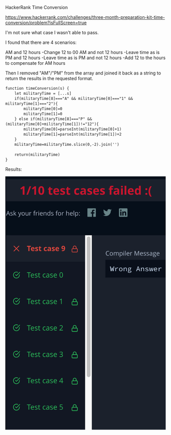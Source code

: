 HackerRank Time Conversion

https://www.hackerrank.com/challenges/three-month-preparation-kit-time-conversion/problem?isFullScreen=true


I'm not sure what case I wasn't able to pass.

I found that there are 4 scenarios:

AM and 12 hours
-Change 12 to 00
AM and not 12 hours
-Leave time as is
PM and 12 hours
-Leave time as is
PM and not 12 hours
-Add 12 to the hours to compensate for AM hours


Then I removed "AM"/"PM" from the array and joined it back as a string to return the results in the requested format.


```
function timeConversion(s) {
    let militaryTime = [...s]
    if(militaryTime[8]==="A" && militaryTime[0]==="1" && militaryTime[1]==="2"){
        militaryTime[0]=0
        militaryTime[1]=0
    } else if(militaryTime[8]==="P" && (militaryTime[0]+militaryTime[1])!="12"){
        militaryTime[0]=parseInt(militaryTime[0]+1)
        militaryTime[1]=parseInt(militaryTime[1])+2
    }
    militaryTime=militaryTime.slice(0,-2).join('')
    
    return(militaryTime)
}
```

Results:

![](u3w21d03results.png)